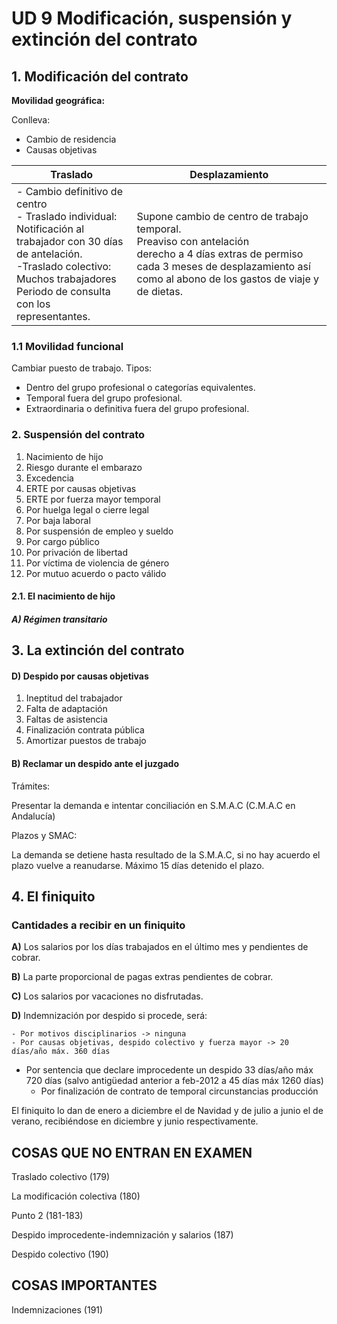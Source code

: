 <!--22-12-19-->

# UD 9 Modificación, suspensión y extinción del contrato

## 1. Modificación del contrato

**Movilidad geográfica:**

Conlleva:

- Cambio de residencia
- Causas objetivas

| Traslado                                                     | Desplazamiento                                               |
| ------------------------------------------------------------ | ------------------------------------------------------------ |
| - Cambio definitivo de centro<br />- Traslado individual:<br />Notificación al trabajador con 30 días de antelación.<br />-Traslado colectivo:<br />Muchos trabajadores<br />Periodo de consulta con los representantes. | Supone cambio de centro de trabajo temporal.<br />Preaviso con antelación<br />derecho a 4 días extras de permiso cada 3 meses de desplazamiento así como al abono de los gastos de viaje y de dietas. |

### 1.1 Movilidad funcional

Cambiar puesto de trabajo. Tipos:

- Dentro del grupo profesional o categorías equivalentes.
- Temporal fuera del grupo profesional.
- Extraordinaria o definitiva fuera del grupo profesional.





<!--23-01-09-->

### 2. Suspensión del contrato

1. Nacimiento de hijo
2. Riesgo durante el embarazo
3. Excedencia
4. ERTE por causas objetivas
5. ERTE por fuerza mayor temporal
6. Por huelga legal o cierre legal
7. Por baja laboral
8. Por suspensión de empleo y sueldo
9.  Por cargo público 
10. Por privación de libertad
11. Por víctima de violencia de género
12. Por mutuo acuerdo o pacto válido

#### 2.1. El nacimiento de hijo

##### A) Régimen transitario



## 3. La extinción del contrato

#### D) Despido por causas objetivas

1. Ineptitud del trabajador
2. Falta de adaptación
3. Faltas de asistencia
4. Finalización contrata pública
5. Amortizar puestos de trabajo

#### B) Reclamar un despido ante el juzgado

Trámites:

Presentar la demanda e intentar conciliación en S.M.A.C (C.M.A.C en Andalucía)

Plazos y SMAC:

La demanda se detiene hasta resultado de la S.M.A.C, si no hay acuerdo el plazo vuelve a reanudarse. Máximo 15 días detenido el plazo.



## 4. El finiquito

### Cantidades a recibir en un finiquito

**A)** Los salarios por los días trabajados en el último mes y pendientes de cobrar.

**B)** La parte proporcional de pagas extras pendientes de cobrar.

**C)** Los salarios por vacaciones no disfrutadas.

**D)** Indemnización por despido si procede, será:

	- Por motivos disciplinarios -> ninguna
	- Por causas objetivas, despido colectivo y fuerza mayor -> 20 días/año máx. 360 días
 - Por sentencia que declare improcedente un despido 33 días/año máx 720 días (salvo antigüedad anterior a feb-2012 a 45 días máx 1260 días)
   - Por finalización de contrato de temporal circunstancias producción

El finiquito lo dan de enero a diciembre el de Navidad y de julio a junio el de verano, recibiéndose en diciembre y junio respectivamente.



## COSAS QUE **NO** ENTRAN EN EXAMEN

Traslado colectivo (179)

La modificación colectiva (180)

Punto 2 (181-183)

Despido improcedente-indemnización y salarios (187)

Despido colectivo (190)



## COSAS IMPORTANTES

Indemnizaciones (191)
